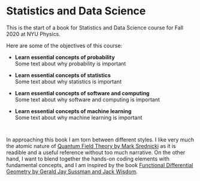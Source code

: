 Statistics and Data Science
============================

This is the start of a book for Statistics and Data Science course for Fall 2020 at NYU Physics.

Here are some of the objectives of this course:

 *  **Learn essential concepts of probability**<br />
Some text about why probability is important

 *  **Learn essential concepts of statistics**<br />
Some text about why statistics is important

 *  **Learn essential concepts of software and computing**<br />
Some text about why software and computing is important

 *  **Learn essential concepts of machine learning**<br />
Some text about why machine learning is important

```{warning} Please note that the class website is under active development, and content will be added throughout the duration of the course.
```


```{tip} If you would like to audit this class, email Prof. Cranmer (kyle.cranmer at nyu ) with your NYU netID
```

In approaching this book I am torn between different styles. I like very much the atomic nature of [Quantum Field Theory by Mark Srednicki](https://www.amazon.com/Quantum-Field-Theory-Mark-Srednicki/dp/0521864496) as it is readible and a useful reference without too much narrative. On the other hand, I want to blend together the hands-on coding elements with fundamental concepts, and I am inspired by the book [Functional Differential Geometry by Gerald Jay Sussman and Jack Wisdom](https://mitpress.mit.edu/books/functional-differential-geometry). 
